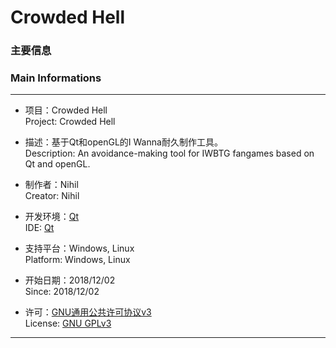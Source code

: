 # Crowded Hell
### 主要信息
### Main Informations
____
* 项目：Crowded Hell  
 Project: Crowded Hell
- 描述：基于Qt和openGL的I Wanna耐久制作工具。  
 Description: An avoidance-making tool for IWBTG fangames based on Qt and openGL.
* 制作者：Nihil  
 Creator: Nihil
+ 开发环境：[Qt](https://www.qt.io/ )  
 IDE: [Qt](https://www.qt.io/)
- 支持平台：Windows, Linux  
 Platform: Windows, Linux
* 开始日期：2018/12/02  
 Since: 2018/12/02
- 许可：[GNU通用公共许可协议v3](https://zh.wikipedia.org/wiki/GNU%E9%80%9A%E7%94%A8%E5%85%AC%E5%85%B1%E8%AE%B8%E5%8F%AF%E8%AF%81 "维基百科：GNU通用公共许可协议")  
 License: [GNU GPLv3](https://en.wikipedia.org/wiki/GNU_General_Public_License "Wikipedia: GNU General Public License")  
 ____
